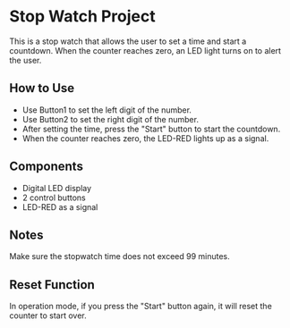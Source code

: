 # Stop Watch Project

This is a stop watch that allows the user to set a time and start a countdown. When the counter reaches zero, an LED light turns on to alert the user.

## How to Use
- Use Button1 to set the left digit of the number.
- Use Button2 to set the right digit of the number.
- After setting the time, press the "Start" button to start the countdown.
- When the counter reaches zero, the LED-RED lights up as a signal.

## Components
- Digital LED display
- 2 control buttons
- LED-RED as a signal

## Notes
Make sure the stopwatch time does not exceed 99 minutes.

## Reset Function
In operation mode, if you press the "Start" button again, it will reset the counter to start over.
